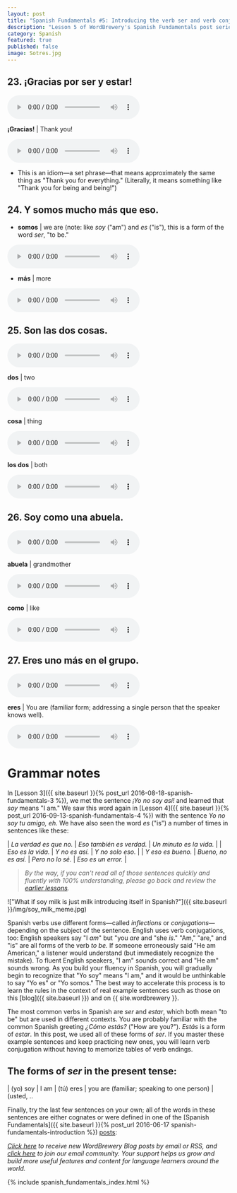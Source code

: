 ```yaml
---
layout: post
title: "Spanish Fundamentals #5: Introducing the verb ser and verb conjugation"
description: "Lesson 5 of WordBrewery's Spanish Fundamentals post series introduces subject pronouns, new high-frequency vocabulary, and more real sentences from the news."
category: Spanish
featured: true
published: false
image: Sotres.jpg
---
```


## 23. ¡Gracias por ser y estar!

<audio controls><source src="https://wb-backend.azurewebsites.net/api/tts/speak?code={{ site.code }}&languageId=Spanish&text=¡Gracias por ser y estar!"></source></audio>

**¡Gracias!** | Thank you!

<audio controls align="center"><source src="https://wb-backend.azurewebsites.net/api/tts/speak?code={{ site.code }}&languageId=Spanish&text=Gracias"></source></audio>

- This is an idiom—a set phrase—that means approximately the same thing as "Thank you for everything." (Literally, it means something like "Thank you for being and being!")


## 24. Y somos mucho más que eso.

- **somos** | we are (note: like *soy* ("am") and *es* ("is"),  this is a form of the word *ser*, "to be."

<audio controls align="center"><source src="https://wb-backend.azurewebsites.net/api/tts/speak?code={{ site.code }}&languageId=Spanish&text=somos"></source></audio>

- **más** | more

<audio controls align="center"><source src="https://wb-backend.azurewebsites.net/api/tts/speak?code={{ site.code }}&languageId=Spanish&text=más"></source></audio>

## 25. Son las dos cosas.

<audio controls><source src="https://wb-backend.azurewebsites.net/api/tts/speak?code={{ site.code }}&languageId=Spanish&text=Son las dos cosas."></source></audio>

**dos** | two

<audio controls align="center"><source src="https://wb-backend.azurewebsites.net/api/tts/speak?code={{ site.code }}&languageId=Spanish&text=dos"></source></audio>

**cosa** | thing

<audio controls align="center"><source src="https://wb-backend.azurewebsites.net/api/tts/speak?code={{ site.code }}&languageId=Spanish&text=cosa"></source></audio>


**los dos** | both

<audio controls align="center"><source src="https://wb-backend.azurewebsites.net/api/tts/speak?code={{ site.code }}&languageId=Spanish&text=los dos"></source></audio>

## 26. Soy como una abuela.

<audio controls><source src="https://wb-backend.azurewebsites.net/api/tts/speak?code={{ site.code }}&languageId=Spanish&text=Soy como una abuela."></source></audio>

**abuela** | grandmother

<audio controls align="center"><source src="https://wb-backend.azurewebsites.net/api/tts/speak?code={{ site.code }}&languageId=Spanish&text=abuela"></source></audio>

**como** | like

<audio controls align="center"><source src="https://wb-backend.azurewebsites.net/api/tts/speak?code={{ site.code }}&languageId=Spanish&text=como"></source></audio>


## 27. Eres uno más en el grupo.

<audio controls><source src="https://wb-backend.azurewebsites.net/api/tts/speak?code={{ site.code }}&languageId=Spanish&text=Eres uno más en el grupo."></source></audio>

**eres** | You are (familiar form; addressing a single person that the speaker knows well).

<audio controls align="center"><source src="https://wb-backend.azurewebsites.net/api/tts/speak?code={{ site.code }}&languageId=Spanish&text=eres"></source></audio>


# Grammar notes

In [Lesson 3]({{ site.baseurl }}{% post_url 2016-08-18-spanish-fundamentals-3 %}), we met the sentence *¡Yo no soy así!*
and learned that *soy* means "I am." We saw this word again in [Lesson 4]({{ site.baseurl }}{% post_url
2016-09-13-spanish-fundamentals-4 %}) with the sentence *Yo no soy tu amigo, eh.* We have also seen the word *es* ("is") a number of times in sentences like these:

| *La verdad es que no.* | *Eso también es verdad.* | *Un minuto es la vida.* |
| *Eso es la vida.* | *Y no es así.*  | *Y no solo eso.* |
| *Y eso es bueno.* | *Bueno, no es así.* | *Pero no lo sé.* | *Eso es un error.* |

> *By the way, if you can't read all of those sentences quickly and fluently with 100% understanding, please go back and
> review the [earlier lessons](#post-series).*

!["What if soy milk is just milk introducing itself in Spanish?"]({{ site.baseurl }}/img/soy_milk_meme.jpg)

Spanish verbs use different forms—called *inflections* or *conjugations*—depending on the
subject of the sentence. English uses verb conjugations, too: English speakers say "I *am*" but "you *are* and "she
*is*." "Am," "are," and "is" are all forms of the verb *to be.* If someone erroneously said "He am American," a listener would
understand (but immediately recognize the mistake). To fluent English speakers, "I am" sounds correct and "He am" sounds
wrong. As you build your fluency in Spanish, you will gradually begin to recognize that "Yo soy" means "I am," and it
would be unthinkable to say "Yo es" or "Yo somos." The best way to accelerate this process is to learn the rules in the
context of real example sentences such as those on this [blog]({{ site.baseurl }}) and on {{ site.wordbrewery }}.

The most common verbs in Spanish are *ser* and *estar*, which both mean "to be" but are used in different contexts. You
are probably familiar with the common Spanish greeting *¿Cómo estás?* ("How are you?"). *Estás* is a form of *estar*. In this post, we used all of these forms of *ser*. If you master these example sentences and keep practicing new ones, you will learn verb conjugation without having to memorize tables of verb endings.

## The forms of *ser* in the present tense:

| (yo) soy | I am
| (tú) eres | you are (familiar; speaking to one person)
| (usted, ..



Finally, try the last few sentences on your own; all of the words in these sentences are either cognates or were defined
in one of the [Spanish Fundamentals]({{ site.baseurl }}{% post_url 2016-06-17
spanish-fundamentals-introduction %}) [posts](#series_index):



*[Click here](http://feeds.feedburner.com/LanguageUntapped) to receive new WordBrewery Blog posts by email or RSS, and
[click here](http://goo.gl/pTPRvb) to join our email community. Your support helps us grow and build more useful
features and content for language learners around the world.*

{% include spanish_fundamentals_index.html %}
